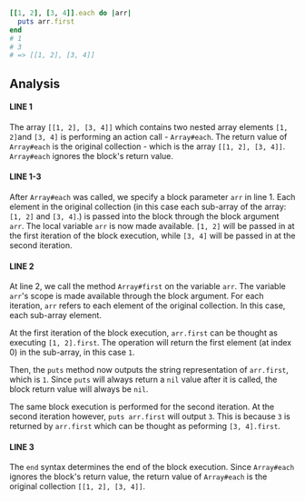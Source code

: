 ```ruby
[[1, 2], [3, 4]].each do |arr|
  puts arr.first
end
# 1
# 3
# => [[1, 2], [3, 4]]
```

## Analysis

#### LINE 1
The array `[[1, 2], [3, 4]]` which contains two nested array elements `[1, 2]`and `[3, 4]` is performing an action call - `Array#each`.
The return value of `Array#each` is the original collection - which is the array `[[1, 2], [3, 4]]`.
`Array#each` ignores the block's return value.

#### LINE 1-3
After `Array#each` was called, we specify a block parameter `arr` in line 1.
Each element in the original collection (in this case each sub-array of the array: `[1, 2]` and `[3, 4]`.) is passed into the block through the block argument `arr`. The local variable `arr` is now made available.
`[1, 2]` will be passed in at the first iteration of the block execution, while `[3, 4]` will be passed in at the second iteration.

#### LINE 2
At line 2, we call the method `Array#first` on the variable `arr`. The variable `arr`'s scope is made available through the block argument. For each iteration, `arr` refers to each element of the original collection. In this case, each sub-array element.

At the first iteration of the block execution, `arr.first`  can be thought as executing `[1, 2].first`. The operation will return the first element (at index 0) in the sub-array, in this case `1`.

Then, the `puts` method now outputs the string representation of `arr.first`, which is `1`. Since `puts` will always return a `nil` value after it is called, the block return value will always be `nil`.

The same block execution is performed for the second iteration.
At the second iteration however, `puts arr.first` will output `3`. This is because `3` is returned by `arr.first` which can be thought as peforming `[3, 4].first`.

#### LINE 3
The `end` syntax determines the end of the block execution. Since `Array#each` ignores the block's return value, the return value of `Array#each` is the original collection `[[1, 2], [3, 4]]`.